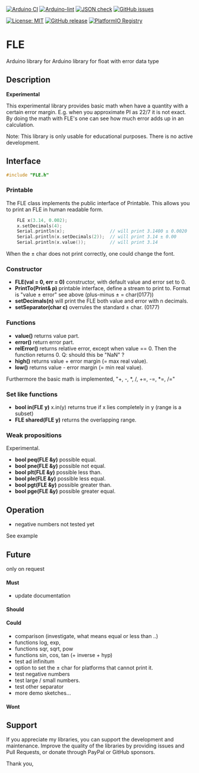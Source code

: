 
[![Arduino CI](https://github.com/RobTillaart/FLE/workflows/Arduino%20CI/badge.svg)](https://github.com/marketplace/actions/arduino_ci)
[![Arduino-lint](https://github.com/RobTillaart/FLE/actions/workflows/arduino-lint.yml/badge.svg)](https://github.com/RobTillaart/FLE/actions/workflows/arduino-lint.yml)
[![JSON check](https://github.com/RobTillaart/FLE/actions/workflows/jsoncheck.yml/badge.svg)](https://github.com/RobTillaart/FLE/actions/workflows/jsoncheck.yml)
[![GitHub issues](https://img.shields.io/github/issues/RobTillaart/FLE.svg)](https://github.com/RobTillaart/FLE/issues)

[![License: MIT](https://img.shields.io/badge/license-MIT-green.svg)](https://github.com/RobTillaart/FLE/blob/master/LICENSE)
[![GitHub release](https://img.shields.io/github/release/RobTillaart/FLE.svg?maxAge=3600)](https://github.com/RobTillaart/FLE/releases)
[![PlatformIO Registry](https://badges.registry.platformio.org/packages/robtillaart/library/FLE.svg)](https://registry.platformio.org/libraries/robtillaart/FLE)


# FLE

Arduino library for Arduino library for float with error data type


## Description

**Experimental**

This experimental library provides basic math when have a quantity with a certain
error margin. E.g. when you approximate PI as 22/7 it is not exact. By doing the
math with FLE's one can see how much error adds up in an calculation.

Note: This library is only usable for educational purposes.
There is no active development.


## Interface

```cpp
#include "FLE.h"
```


### Printable

The FLE class implements the public interface of Printable.
This allows you to print an FLE in human readable form.

```cpp
    FLE x(3.14, 0.002);
    x.setDecimals(4);
    Serial.println(x);                 // will print 3.1400 ± 0.0020
    Serial.println(x.setDecimals(2));  // will print 3.14 ± 0.00
    Serial.println(x.value());         // will print 3.14
```

When the ± char does not print correctly, one could change the font.


### Constructor

- **FLE(val = 0, err = 0)** constructor, with default value and error set to 0.
- **PrintTo(Print& p)** printable interface, define a stream to print to.
Format is "value ± error" see above (plus-minus ± = char(0177))
- **setDecimals(n)** will print the FLE both value and error with n decimals.
- **setSeparator(char c)** overrules the standard ± char. (0177)

### Functions

- **value()** returns value part.
- **error()** return error part.
- **relError()** returns relative error, except when value == 0.
Then the function returns 0. Q: should this be "NaN" ?
- **high()** returns value + error margin (= max real value).
- **low()** returns value - error margin (= min real value).

Furthermore the basic math is implemented, "+, -, \*, /, +=, -=, \*=, /="

### Set like functions

- **bool in(FLE y)** x.in(y) returns true if x lies completely in y  (range is a subset)
- **FLE shared(FLE y)** returns the overlapping range.

### Weak propositions

Experimental.

- **bool peq(FLE &y)** possible equal.
- **bool pne(FLE &y)** possible not equal.
- **bool plt(FLE &y)** possible less than.
- **bool ple(FLE &y)** possible less equal.
- **bool pgt(FLE &y)** possible greater than.
- **bool pge(FLE &y)** possible greater equal.

## Operation

- negative numbers not tested yet

See example


## Future

only on request

#### Must

- update documentation

#### Should

#### Could

- comparison (investigate, what means equal or less than ..)
- functions log, exp,
- functions sqr, sqrt, pow
- functions sin, cos, tan (+ inverse + hyp)
- test ad infinitum
- option to set the ± char for platforms that cannot print it.
- test negative numbers
- test large / small numbers.
- test other separator
- more demo sketches...

#### Wont


## Support

If you appreciate my libraries, you can support the development and maintenance.
Improve the quality of the libraries by providing issues and Pull Requests, or
donate through PayPal or GitHub sponsors.

Thank you,

